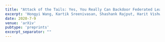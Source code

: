 ```yaml
---
title: "Attack of the Tails: Yes, You Really Can Backdoor Federated Learning"
excerpt: 'Hongyi Wang, Kartik Sreenivasan, Shashank Rajput, Harit Vishwakarma, Saurabh Agarwal, Jy-yong Sohn, Kangwook Lee, Dimitris Papailiopoulos \[[arXiv](https://arxiv.org/abs/2007.05084)\]'
date: 2020-7-9
venue: 'arXiv'
pubtype: 'preprints'
excerpt_separator: ""
---
```

